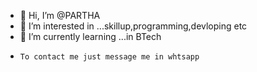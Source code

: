 - 👋 Hi, I’m @PARTHA
- 👀 I’m interested in ...skillup,programming,devloping etc
- 🌱 I’m currently learning ...in BTech
-     To contact me just message me in whtsapp 

<!---
PARTHA is a ✨ special ✨ repository because its `README.md` (this file) appears on your GitHub profile.
You can click the Preview link to take a look at your changes.
--->
